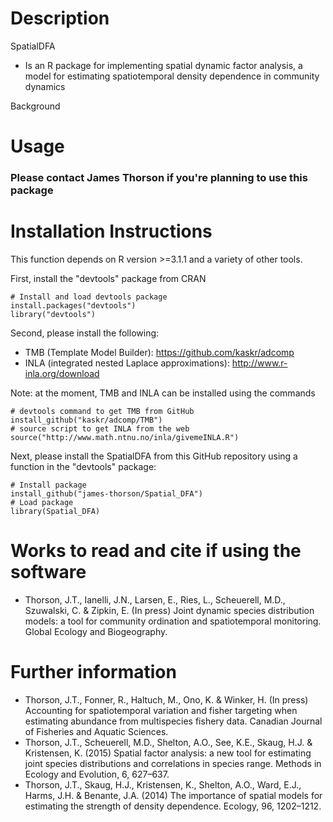 Description
=============

SpatialDFA
* Is an R package for implementing spatial dynamic factor analysis, a model for estimating spatiotemporal density dependence in community dynamics

Background

Usage
=============

### Please contact James Thorson if you're planning to use this package

Installation Instructions
=============
This function depends on R version >=3.1.1 and a variety of other tools.

First, install the "devtools" package from CRAN

    # Install and load devtools package
    install.packages("devtools")
    library("devtools")

Second, please install the following:
* TMB (Template Model Builder): https://github.com/kaskr/adcomp
* INLA (integrated nested Laplace approximations): http://www.r-inla.org/download

Note: at the moment, TMB and INLA can be installed using the commands 

    # devtools command to get TMB from GitHub
    install_github("kaskr/adcomp/TMB") 
    # source script to get INLA from the web
    source("http://www.math.ntnu.no/inla/givemeINLA.R")  
    
Next, please install the SpatialDFA from this GitHub repository using a function in the "devtools" package:

    # Install package
    install_github("james-thorson/Spatial_DFA") 
    # Load package
    library(Spatial_DFA)
Works to read and cite if using the software
=============
* Thorson, J.T., Ianelli, J.N., Larsen, E., Ries, L., Scheuerell, M.D., Szuwalski, C. & Zipkin, E. (In press) Joint dynamic species distribution models: a tool for community ordination and spatiotemporal monitoring. Global Ecology and Biogeography.

Further information
=============
* Thorson, J.T., Fonner, R., Haltuch, M., Ono, K. & Winker, H. (In press) Accounting for spatiotemporal variation and fisher targeting when estimating abundance from multispecies fishery data. Canadian Journal of Fisheries and Aquatic Sciences.
* Thorson, J.T., Scheuerell, M.D., Shelton, A.O., See, K.E., Skaug, H.J. & Kristensen, K. (2015) Spatial factor analysis: a new tool for estimating joint species distributions and correlations in species range. Methods in Ecology and Evolution, 6, 627–637.
* Thorson, J.T., Skaug, H.J., Kristensen, K., Shelton, A.O., Ward, E.J., Harms, J.H. & Benante, J.A. (2014) The importance of spatial models for estimating the strength of density dependence. Ecology, 96, 1202–1212.


